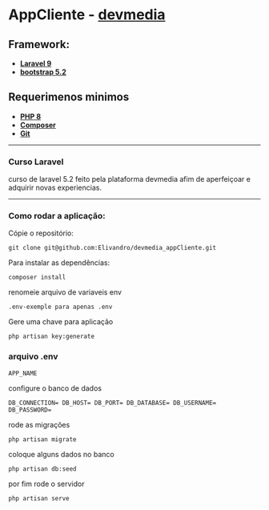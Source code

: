 # AppCliente - [devmedia](https://www.devmedia.com.br/)

## Framework:

- [**Laravel 9**](https://laravel.com/)
- [**bootstrap 5.2**](https://getbootstrap.com/)


## Requerimenos minimos
- [**PHP 8**](https://www.php.net/)
- [**Composer**](https://getcomposer.org/)
- [**Git**](https://git-scm.com/)


<hr>

### Curso Laravel
curso de laravel 5.2 feito pela plataforma devmedia afim de aperfeiçoar e adquirir novas experiencias.

<hr>

### Como rodar a aplicação:

Cópie o repositório:

`git clone git@github.com:Elivandro/devmedia_appCliente.git`

Para instalar as dependências:

`composer install`

renomeie arquivo de variaveis env

`.env-exemple para apenas .env`

Gere uma chave para aplicação

`php artisan key:generate`

### arquivo .env

``APP_NAME`` 

configure o banco de dados

``DB_CONNECTION=
DB_HOST=
DB_PORT=
DB_DATABASE=
DB_USERNAME=
DB_PASSWORD=
``

rode as migrações

``php artisan migrate``

coloque alguns dados no banco

``php artisan db:seed``

por fim rode o servidor

``php artisan serve``